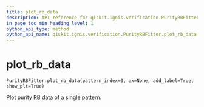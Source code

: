 ```yaml
---
title: plot_rb_data
description: API reference for qiskit.ignis.verification.PurityRBFitter.plot_rb_data
in_page_toc_min_heading_level: 1
python_api_type: method
python_api_name: qiskit.ignis.verification.PurityRBFitter.plot_rb_data
---
```


# plot\_rb\_data

<span id="qiskit.ignis.verification.PurityRBFitter.plot_rb_data" />

`PurityRBFitter.plot_rb_data(pattern_index=0, ax=None, add_label=True, show_plt=True)`

Plot purity RB data of a single pattern.


